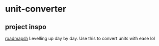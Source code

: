 # unit-converter

## project inspo
[roadmapsh](https://roadmap.sh/projects/unit-converter)
Levelling up day by day. Use this to convert units with ease lol
